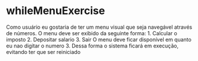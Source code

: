 # whileMenuExercise
Como usuário eu gostaria de ter um menu visual que seja navegável através de números. O menu deve ser exibido da seguinte forma:  1. Calcular o imposto 2. Depositar salario 3. Sair  O menu deve ficar disponível em quanto eu nao digitar o numero 3. Dessa forma o sistema ficará em execução, evitando ter que ser reiniciado
